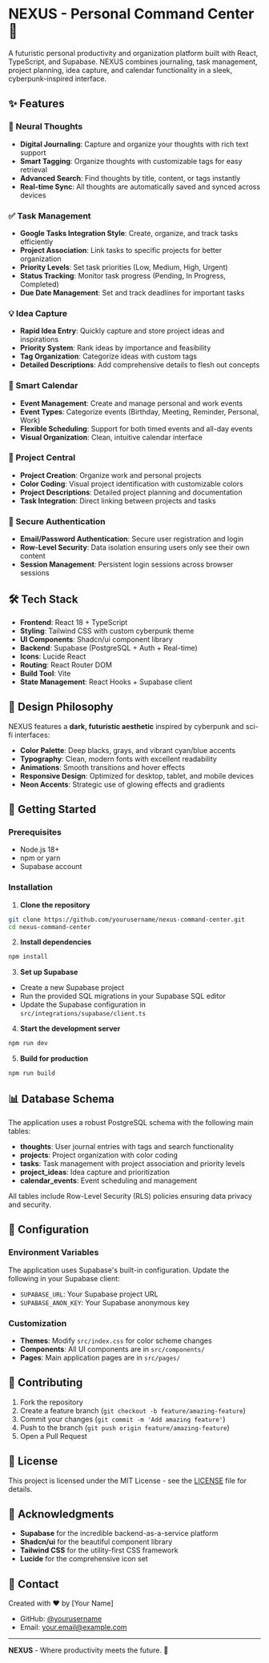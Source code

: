 # NEXUS - Personal Command Center 🚀

A futuristic personal productivity and organization platform built with React, TypeScript, and Supabase. NEXUS combines journaling, task management, project planning, idea capture, and calendar functionality in a sleek, cyberpunk-inspired interface.

## ✨ Features

### 🧠 Neural Thoughts
- **Digital Journaling**: Capture and organize your thoughts with rich text support
- **Smart Tagging**: Organize thoughts with customizable tags for easy retrieval
- **Advanced Search**: Find thoughts by title, content, or tags instantly
- **Real-time Sync**: All thoughts are automatically saved and synced across devices

### ✅ Task Management
- **Google Tasks Integration Style**: Create, organize, and track tasks efficiently
- **Project Association**: Link tasks to specific projects for better organization
- **Priority Levels**: Set task priorities (Low, Medium, High, Urgent)
- **Status Tracking**: Monitor task progress (Pending, In Progress, Completed)
- **Due Date Management**: Set and track deadlines for important tasks

### 💡 Idea Capture
- **Rapid Idea Entry**: Quickly capture and store project ideas and inspirations
- **Priority System**: Rank ideas by importance and feasibility
- **Tag Organization**: Categorize ideas with custom tags
- **Detailed Descriptions**: Add comprehensive details to flesh out concepts

### 📅 Smart Calendar
- **Event Management**: Create and manage personal and work events
- **Event Types**: Categorize events (Birthday, Meeting, Reminder, Personal, Work)
- **Flexible Scheduling**: Support for both timed events and all-day events
- **Visual Organization**: Clean, intuitive calendar interface

### 🎯 Project Central
- **Project Creation**: Organize work and personal projects
- **Color Coding**: Visual project identification with customizable colors
- **Project Descriptions**: Detailed project planning and documentation
- **Task Integration**: Direct linking between projects and tasks

### 🔐 Secure Authentication
- **Email/Password Authentication**: Secure user registration and login
- **Row-Level Security**: Data isolation ensuring users only see their own content
- **Session Management**: Persistent login sessions across browser sessions

## 🛠 Tech Stack

- **Frontend**: React 18 + TypeScript
- **Styling**: Tailwind CSS with custom cyberpunk theme
- **UI Components**: Shadcn/ui component library
- **Backend**: Supabase (PostgreSQL + Auth + Real-time)
- **Icons**: Lucide React
- **Routing**: React Router DOM
- **Build Tool**: Vite
- **State Management**: React Hooks + Supabase client

## 🎨 Design Philosophy

NEXUS features a **dark, futuristic aesthetic** inspired by cyberpunk and sci-fi interfaces:

- **Color Palette**: Deep blacks, grays, and vibrant cyan/blue accents
- **Typography**: Clean, modern fonts with excellent readability
- **Animations**: Smooth transitions and hover effects
- **Responsive Design**: Optimized for desktop, tablet, and mobile devices
- **Neon Accents**: Strategic use of glowing effects and gradients

## 🚀 Getting Started

### Prerequisites
- Node.js 18+ 
- npm or yarn
- Supabase account

### Installation

1. **Clone the repository**
```bash
git clone https://github.com/yourusername/nexus-command-center.git
cd nexus-command-center
```

2. **Install dependencies**
```bash
npm install
```

3. **Set up Supabase**
- Create a new Supabase project
- Run the provided SQL migrations in your Supabase SQL editor
- Update the Supabase configuration in `src/integrations/supabase/client.ts`

4. **Start the development server**
```bash
npm run dev
```

5. **Build for production**
```bash
npm run build
```

## 📊 Database Schema

The application uses a robust PostgreSQL schema with the following main tables:

- **thoughts**: User journal entries with tags and search functionality
- **projects**: Project organization with color coding
- **tasks**: Task management with project association and priority levels
- **project_ideas**: Idea capture and prioritization
- **calendar_events**: Event scheduling and management

All tables include Row-Level Security (RLS) policies ensuring data privacy and security.

## 🔧 Configuration

### Environment Variables
The application uses Supabase's built-in configuration. Update the following in your Supabase client:
- `SUPABASE_URL`: Your Supabase project URL
- `SUPABASE_ANON_KEY`: Your Supabase anonymous key

### Customization
- **Themes**: Modify `src/index.css` for color scheme changes
- **Components**: All UI components are in `src/components/`
- **Pages**: Main application pages are in `src/pages/`

## 🤝 Contributing

1. Fork the repository
2. Create a feature branch (`git checkout -b feature/amazing-feature`)
3. Commit your changes (`git commit -m 'Add amazing feature'`)
4. Push to the branch (`git push origin feature/amazing-feature`)
5. Open a Pull Request

## 📝 License

This project is licensed under the MIT License - see the [LICENSE](LICENSE) file for details.

## 🙏 Acknowledgments

- **Supabase** for the incredible backend-as-a-service platform
- **Shadcn/ui** for the beautiful component library
- **Tailwind CSS** for the utility-first CSS framework
- **Lucide** for the comprehensive icon set

## 📧 Contact

Created with ❤️ by [Your Name]

- GitHub: [@yourusername](https://github.com/yourusername)
- Email: your.email@example.com

---

**NEXUS** - Where productivity meets the future. 🌟
